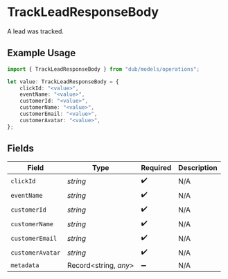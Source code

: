 # TrackLeadResponseBody

A lead was tracked.

## Example Usage

```typescript
import { TrackLeadResponseBody } from "dub/models/operations";

let value: TrackLeadResponseBody = {
    clickId: "<value>",
    eventName: "<value>",
    customerId: "<value>",
    customerName: "<value>",
    customerEmail: "<value>",
    customerAvatar: "<value>",
};
```

## Fields

| Field                 | Type                  | Required              | Description           |
| --------------------- | --------------------- | --------------------- | --------------------- |
| `clickId`             | *string*              | :heavy_check_mark:    | N/A                   |
| `eventName`           | *string*              | :heavy_check_mark:    | N/A                   |
| `customerId`          | *string*              | :heavy_check_mark:    | N/A                   |
| `customerName`        | *string*              | :heavy_check_mark:    | N/A                   |
| `customerEmail`       | *string*              | :heavy_check_mark:    | N/A                   |
| `customerAvatar`      | *string*              | :heavy_check_mark:    | N/A                   |
| `metadata`            | Record<string, *any*> | :heavy_minus_sign:    | N/A                   |